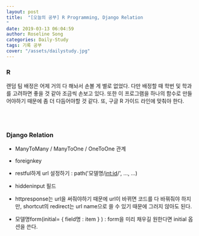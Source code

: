 ```yaml
---
layout: post
title:  "[오늘의 공부] R Programming, Django Relation 
"
date: 2019-03-13 06:04:59
author: Roseline Song
categories: Daily-Study
tags: 기록 공부
cover: "/assets/dailystudy.jpg"
---
```



### R 


랜덤 팀 배정은 어제 거의 다 해놔서 손볼 게 별로 없었다. 다만 배정할 때 학번 및 학과를 고려하면 좋을 것 같아 조금씩 손보고 있다. 또한 이 프로그램을 하나의 함수로 만들어야하기 때문에 좀 더 다듬어야할 것 같다. 또, 구글 R 가이드 라인에 맞춰야 한다.

​
<br>
​

### Django Relation

- ManyToMany / ManyToOne / OneToOne 관계

- foreignkey

- restful하게 url 설정하기 : path('모델명/<int:id>/', ..., ...) 

- hiddeninput 필드

- httpresponse는 url을 써줘야하기 때문에 url이 바뀌면 코드를 다 바꿔줘야 하지만, shortcut의 redirect는 url name으로 쓸 수 있기 때문에 그러지 않아도 된다.

- 모델명form(initial= { field명 : item } ) : form을 미리 채우길 원한다면 initial 옵션을 쓴다.
